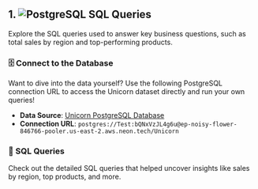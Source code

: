## 1. ![PostgreSQL](https://img.shields.io/badge/PostgreSQL-316192?style=for-the-badge&logo=postgresql&logoColor=white) SQL Queries
Explore the SQL queries used to answer key business questions, such as total sales by region and top-performing products.

### 🗄️ Connect to the Database
Want to dive into the data yourself? Use the following PostgreSQL connection URL to access the Unicorn dataset directly and run your own queries!

- **Data Source**: [Unicorn PostgreSQL Database](postgres://Test:bQNxVzJL4g6u@ep-noisy-flower-846766-pooler.us-east-2.aws.neon.tech/Unicorn)
- **Connection URL**: `postgres://Test:bQNxVzJL4g6u@ep-noisy-flower-846766-pooler.us-east-2.aws.neon.tech/Unicorn`

### 📝 SQL Queries
Check out the detailed SQL queries that helped uncover insights like sales by region, top products, and more.

